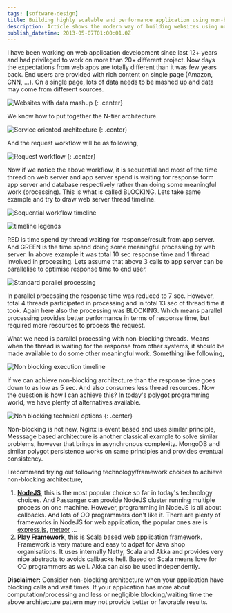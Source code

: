 ```yaml
---
tags: [software-design]
title: Building highly scalable and performance application using non-blocking architecture
description: Article shows the modern way of building websites using non-blocking architecture pattern. Why this style of architecture is beneficial and what are the frameworks available to implement.
publish_datetime: 2013-05-07T01:00:01.0Z
---
```


I have been working on web application development since last 12+ years and had privileged to work on more than 20+ different project. Now days the expectations from web apps are totally different than it was few years back. End users are provided with rich content on single page (Amazon, CNN, ...). On a single page, lots of data needs to be mashed up and data may come from different sources.

![Websites with data mashup](ref:images:posts/non-blocking-architecture-pattern/1-website-screenshots.jpg)
{: .center}

We know how to put together the N-tier architecture.

![Service oriented architecture](ref:images:posts/non-blocking-architecture-pattern/2-service-oriented-architecture.svg)
{: .center}

And the request workflow will be as following,

![Request workflow](ref:images:posts/non-blocking-architecture-pattern/3-request-workflow.png)
{: .center}

Now if we notice the above workflow, it is sequential and most of the time thread on web server and app server spend is waiting for response form app server and database respectively rather than doing some meaningful work (processing). This is what is called BLOCKING. Lets take same example and try to draw web server thread timeline.


![Sequential workflow timeline](ref:images:posts/non-blocking-architecture-pattern/4-sequencial-timeline.jpg)

![timeline legends](ref:images:posts/non-blocking-architecture-pattern/5-legends.jpg)


RED is time spend by thread waiting for response/result from app server. And GREEN is the time spend doing some meaningful processing by web server. In above example it was total 10 sec response time and 1 thread involved in processing. Lets assume that above 3 calls to app server can be parallelise to optimise response time to end user.

![Standard parallel processing](ref:images:posts/non-blocking-architecture-pattern/6-standard-parallel-processing.jpg)

In parallel processing the response time was reduced to 7 sec. However, total 4 threads participated in processing and in total 13 sec of thread time it took. Again here also the processing was BLOCKING. Which means parallel processing provides better performance in terms of response time, but required more resources to process the request.

What we need is parallel processing with non-blocking threads. Means when the thread is waiting for the response from other systems, it should be made available to do some other meaningful work. Something like following,

![Non blocking execution timeline](ref:images:posts/non-blocking-architecture-pattern/7-non-blocking-execution.jpg)

If we can achieve non-blocking architecture than the response time goes down to as low as 5 sec. And also consumes less thread resources. Now the question is how I can achieve this? In today's polygot programming world, we have plenty of alternatives available.

![Non blocking technical options](ref:images:posts/non-blocking-architecture-pattern/8-tech-options.jpg)
{: .center}

Non-blocking is not new, Nginx is event based and uses similar principle, Messsage based architecture is another classical example to solve similar problems, however that brings in asynchronous complexity.  MongoDB and similar polygot persistence works on same principles and provides eventual consistency.

I recommend trying out following technology/framework choices to achieve non-blocking architecture,

1. **[NodeJS](http://nodejs.org/)**, this is the most popular choice so far in today's technology choices. And Passanger can provide NodeJS cluster running multiple process on one machine. However, programming in NodeJS is all about callbacks. And lots of OO programmers don't like it. There are plenty of frameworks in NodeJS for web application, the popular ones are is [express.js](http://expressjs.com/), [meteor](http://meteor.com/) ...
2. **[Play Framework](http://www.playframework.com/)**, this is Scala based web application framework. Framework is very mature and easy to adpat for Java shop organisations. It uses internally Netty, Scala and Akka and provides very nice abstracts to avoids callbacks hell. Based on Scala means love for OO programmers as well. Akka can also be used independently.

**Disclaimer:** Consider non-blocking architecture when your application have blocking calls and wait times. If your application has more about computation/processing and less or negligible blocking/waiting time the above architecture pattern may not provide better or favorable results.




